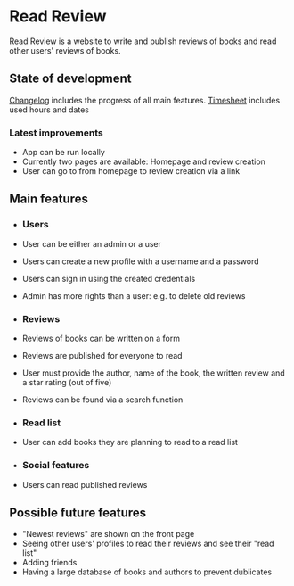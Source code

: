 # Read Review

 Read Review is a website to write and publish reviews of books and read other users' reviews of books.

## State of development
[Changelog](/Read_Review/documentation/changelog.md) includes the progress of all main features.
[Timesheet](/Read_Review/documentation/timesheet.md) includes used hours and dates


### Latest improvements
 - App can be run locally
 - Currently two pages are available: Homepage and review creation
 - User can go to from homepage to review creation via a link

## Main features

 - ### Users
 - User can be either an admin or a user
 - Users can create a new profile with a username and a password
 - Users can sign in using the created credentials
 - Admin has more rights than a user: e.g. to delete old reviews 
 
 - ### Reviews
 - Reviews of books can be written on a form
 - Reviews are published for everyone to read
 - User must provide the author, name of the book, the written review and a star rating (out of five)
 - Reviews can be found via a search function
 
 - ### Read list
 - User can add books they are planning to read to a read list
 
 - ### Social features
 - Users can read published reviews
 
 ## Possible future features
 - "Newest reviews" are shown on the front page
 - Seeing other users' profiles to read their reviews and see their "read list"
 - Adding friends
 - Having a large database of books and authors to prevent dublicates
